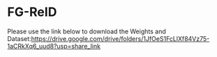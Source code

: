 # FG-ReID

Please use the link below to download the Weights and Dataset:https://drive.google.com/drive/folders/1JfOeS1FcLlXf84Vz75-1aCRkXq6_uud8?usp=share_link
